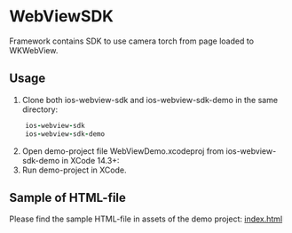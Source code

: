 # WebViewSDK

Framework contains SDK to use camera torch from page loaded to WKWebView.

## Usage
1. Clone both ios-webview-sdk and ios-webview-sdk-demo in the same directory:
```ruby
    ios-webview-sdk
    ios-webview-sdk-demo
```
2. Open demo-project file WebViewDemo.xcodeproj from ios-webview-sdk-demo in XCode 14.3+:
3. Run demo-project in XCode.

## Sample of HTML-file
Please find the sample HTML-file in assets of the demo project: [index.html](https://github.com/Transported-Labs/ios-webview-sdk-demo/blob/main/WebViewDemo/Resources/index.html)
